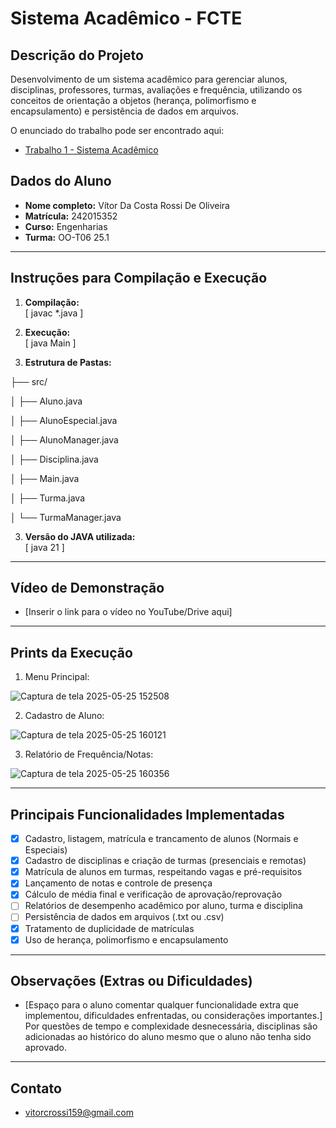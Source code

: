 # Sistema Acadêmico - FCTE

## Descrição do Projeto

Desenvolvimento de um sistema acadêmico para gerenciar alunos, disciplinas, professores, turmas, avaliações e frequência, utilizando os conceitos de orientação a objetos (herança, polimorfismo e encapsulamento) e persistência de dados em arquivos.

O enunciado do trabalho pode ser encontrado aqui:
- [Trabalho 1 - Sistema Acadêmico](https://github.com/lboaventura25/OO-T06_2025.1_UnB_FCTE/blob/main/trabalhos/ep1/README.md)

## Dados do Aluno

- **Nome completo:** Vítor Da Costa Rossi De Oliveira
- **Matrícula:** 242015352
- **Curso:** Engenharias
- **Turma:** OO-T06 25.1

---

## Instruções para Compilação e Execução

1. **Compilação:**  
   [ javac *.java ]

2. **Execução:**  
   [ java Main ]

3. **Estrutura de Pastas:**  

  ├── src/
  
  │ ├── Aluno.java
  
  │ ├── AlunoEspecial.java
  
  │ ├── AlunoManager.java
  
  │ ├── Disciplina.java
  
  │ ├── Main.java
  
  │ ├── Turma.java
  
  │ └── TurmaManager.java
 
3. **Versão do JAVA utilizada:**  
    [ java 21 ]
---

## Vídeo de Demonstração

- [Inserir o link para o vídeo no YouTube/Drive aqui]

---

## Prints da Execução

1. Menu Principal:

 
![Captura de tela 2025-05-25 152508](https://github.com/user-attachments/assets/d558a27e-6599-4178-b3e9-329ab239017d)



2. Cadastro de Aluno:


![Captura de tela 2025-05-25 160121](https://github.com/user-attachments/assets/1b520ea8-0478-4e01-abcd-4e6bb3128366)



3. Relatório de Frequência/Notas:  



![Captura de tela 2025-05-25 160356](https://github.com/user-attachments/assets/04b6a93d-c031-4518-972c-d345c40966fb)



---

## Principais Funcionalidades Implementadas

- [X] Cadastro, listagem, matrícula e trancamento de alunos (Normais e Especiais)
- [X] Cadastro de disciplinas e criação de turmas (presenciais e remotas)
- [X] Matrícula de alunos em turmas, respeitando vagas e pré-requisitos
- [X] Lançamento de notas e controle de presença
- [X] Cálculo de média final e verificação de aprovação/reprovação
- [ ] Relatórios de desempenho acadêmico por aluno, turma e disciplina
- [ ] Persistência de dados em arquivos (.txt ou .csv)
- [X] Tratamento de duplicidade de matrículas
- [X] Uso de herança, polimorfismo e encapsulamento

---

## Observações (Extras ou Dificuldades)

- [Espaço para o aluno comentar qualquer funcionalidade extra que implementou, dificuldades enfrentadas, ou considerações importantes.]
 Por questões de tempo e complexidade desnecessária, disciplinas são adicionadas ao histórico do aluno mesmo que o aluno não tenha sido aprovado.
---

## Contato

- vitorcrossi159@gmail.com
